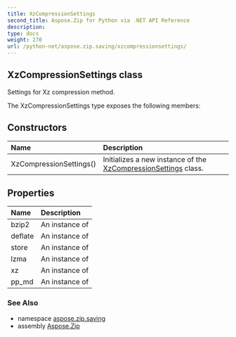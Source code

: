 ```yaml
---
title: XzCompressionSettings
second_title: Aspose.Zip for Python via .NET API Reference
description: 
type: docs
weight: 270
url: /python-net/aspose.zip.saving/xzcompressionsettings/
---
```


## XzCompressionSettings class

Settings for Xz compression method.

The XzCompressionSettings type exposes the following members:
## Constructors
| Name | Description |
| :- | :- |
|XzCompressionSettings()|Initializes a new instance of the [XzCompressionSettings](/zip/python-net/aspose.zip.saving/xzcompressionsettings/) class.|
## Properties
| Name | Description |
| :- | :- |
|bzip2|An instance of|
|deflate|An instance of|
|store|An instance of|
|lzma|An instance of|
|xz|An instance of|
|pp_md|An instance of|

### See Also

* namespace [aspose.zip.saving](/zip/python-net/aspose.zip.saving/)
* assembly [Aspose.Zip](/zip/python-net/)

